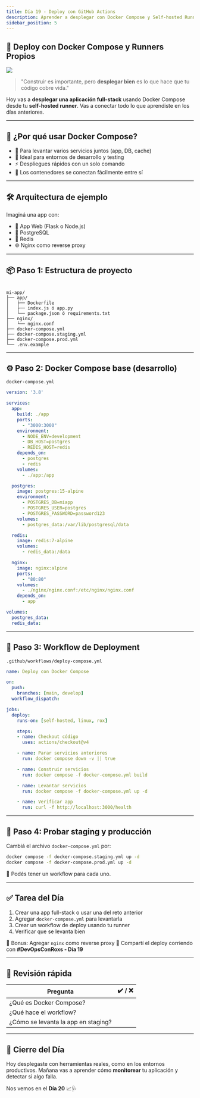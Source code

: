 ```yaml
---
title: Día 19 - Deploy con GitHub Actions
description: Aprender a desplegar con Docker Compose y Self-hosted Runners
sidebar_position: 5
---
```


## 🚀 Deploy con Docker Compose y Runners Propios

![](../../static/images/banner/3.png)

> "Construir es importante, pero **desplegar bien** es lo que hace que tu código cobre vida."

Hoy vas a **desplegar una aplicación full-stack** usando Docker Compose desde tu **self-hosted runner**. Vas a conectar todo lo que aprendiste en los días anteriores.

---

## 🧱 ¿Por qué usar Docker Compose?

- 🔁 Para levantar varios servicios juntos (app, DB, cache)
- 🧪 Ideal para entornos de desarrollo y testing
- ⚡ Despliegues rápidos con un solo comando
- 🔌 Los contenedores se conectan fácilmente entre sí

---

## 🛠️ Arquitectura de ejemplo

Imaginá una app con:

- 🐍 App Web (Flask o Node.js)
- 🐘 PostgreSQL
- 🔴 Redis
- 🌐 Nginx como reverse proxy

---

## 📦 Paso 1: Estructura de proyecto

```

mi-app/
├── app/
│   ├── Dockerfile
│   ├── index.js ó app.py
│   └── package.json ó requirements.txt
├── nginx/
│   └── nginx.conf
├── docker-compose.yml
├── docker-compose.staging.yml
├── docker-compose.prod.yml
└── .env.example

````

---

## ⚙️ Paso 2: Docker Compose base (desarrollo)

`docker-compose.yml`

```yaml
version: '3.8'

services:
  app:
    build: ./app
    ports:
      - "3000:3000"
    environment:
      - NODE_ENV=development
      - DB_HOST=postgres
      - REDIS_HOST=redis
    depends_on:
      - postgres
      - redis
    volumes:
      - ./app:/app

  postgres:
    image: postgres:15-alpine
    environment:
      - POSTGRES_DB=miapp
      - POSTGRES_USER=postgres
      - POSTGRES_PASSWORD=password123
    volumes:
      - postgres_data:/var/lib/postgresql/data

  redis:
    image: redis:7-alpine
    volumes:
      - redis_data:/data

  nginx:
    image: nginx:alpine
    ports:
      - "80:80"
    volumes:
      - ./nginx/nginx.conf:/etc/nginx/nginx.conf
    depends_on:
      - app

volumes:
  postgres_data:
  redis_data:
````

---

## 🚀 Paso 3: Workflow de Deployment

`.github/workflows/deploy-compose.yml`

```yaml
name: Deploy con Docker Compose

on:
  push:
    branches: [main, develop]
  workflow_dispatch:

jobs:
  deploy:
    runs-on: [self-hosted, linux, rox]

    steps:
    - name: Checkout código
      uses: actions/checkout@v4

    - name: Parar servicios anteriores
      run: docker compose down -v || true

    - name: Construir servicios
      run: docker compose -f docker-compose.yml build

    - name: Levantar servicios
      run: docker compose -f docker-compose.yml up -d

    - name: Verificar app
      run: curl -f http://localhost:3000/health
```

---

## 🧪 Paso 4: Probar staging y producción

Cambiá el archivo `docker-compose.yml` por:

```bash
docker compose -f docker-compose.staging.yml up -d
docker compose -f docker-compose.prod.yml up -d
```

📌 Podés tener un workflow para cada uno.

---

## ✅ Tarea del Día

1. Crear una app full-stack o usar una del reto anterior
2. Agregar `docker-compose.yml` para levantarla
3. Crear un workflow de deploy usando tu runner
4. Verificar que se levanta bien

🎁 Bonus: Agregar `nginx` como reverse proxy
📸 Compartí el deploy corriendo con **#DevOpsConRoxs - Día 19**

---

## 🧠 Revisión rápida

| Pregunta                            | ✔️ / ❌ |
| ----------------------------------- | ------ |
| ¿Qué es Docker Compose?             |        |
| ¿Qué hace el workflow?              |        |
| ¿Cómo se levanta la app en staging? |        |

---

## 🏁 Cierre del Día

Hoy desplegaste con herramientas reales, como en los entornos productivos.
Mañana vas a aprender cómo **monitorear** tu aplicación y detectar si algo falla.

Nos vemos en el **Día 20** 📈🩺
